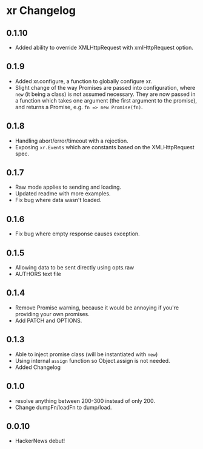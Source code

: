 xr Changelog
============

0.1.10
------

* Added ability to override XMLHttpRequest with xmlHttpRequest option.

0.1.9
-----

* Added xr.configure, a function to globally configure xr.
* Slight change of the way Promises are passed into configuration,
  where `new` (it being a class) is not assumed necessary. They are
  now passed in a function which takes one argument (the first argument
  to the promise), and returns a Promise, e.g. `fn => new Promise(fn)`.

0.1.8
-----

* Handling abort/error/timeout with a rejection.
* Exposing `xr.Events` which are constants based on the XMLHttpRequest spec.

0.1.7
------

* Raw mode applies to sending and loading.
* Updated readme with more examples.
* Fix bug where data wasn't loaded.

0.1.6
-----

* Fix bug where empty response causes exception.

0.1.5
-----

* Allowing data to be sent directly using opts.raw
* AUTHORS text file

0.1.4
-----

* Remove Promise warning, because it would be annoying if you're providing your
  own promises.
* Add PATCH and OPTIONS.

0.1.3
-----

* Able to inject promise class (will be instantiated with `new`)
* Using internal `assign` function so Object.assign is not needed.
* Added Changelog

0.1.0
-----

* resolve anything between 200-300 instead of only 200.
* Change dumpFn/loadFn to dump/load.

0.0.10
------

* HackerNews debut!